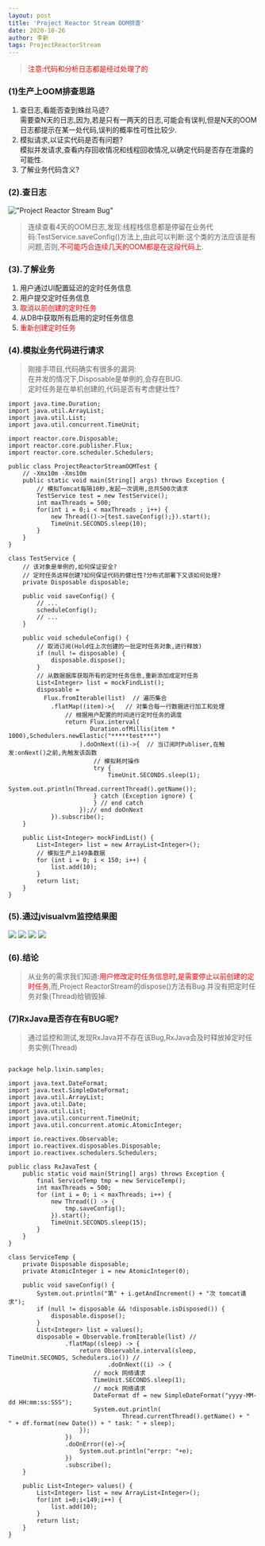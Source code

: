 ```yaml
---
layout: post
title: 'Project Reactor Stream OOM排查'
date: 2020-10-26
author: 李新
tags: ProjectReactorStream
---
```


> <font color='red'>注意:代码和分析日志都是经过处理了的</font>

### (1)生产上OOM排查思路
1. 查日志,看能否查到蛛丝马迹?  
    需要查N天的日志,因为,若是只有一两天的日志,可能会有误判,但是N天的OOM日志都提示在某一处代码,误判的概率性可性比较少.
2. 模拟请求,以证实代码是否有问题?  
    模拟并发请求,查看内存回收情况和线程回收情况,以确定代码是否存在泄露的可能性.
3. 了解业务代码含义?  

### (2).查日志
!["Project Reactor Stream Bug"](/assets/project-reactor-stream/imgs/Project-ReactorStream-Bug.png)
> 连续查看4天的OOM日志,发现:线程栈信息都是停留在业务代码:TestService.saveConfig()方法上,由此可以判断:这个类的方法应该是有问题,否则,<font color='red'>不可能巧合连续几天的OOM都是在这段代码上</font>.

### (3).了解业务
1. 用户通过UI配置延迟的定时任务信息
2. 用户提交定时任务信息
3. <font color='red'>取消以前创建的定时任务</font>
4. 从DB中获取所有启用的定时任务信息
5. <font color='red'>重新创建定时任务</font>

### (4).模拟业务代码进行请求
> 刚接手项目,代码确实有很多的漏洞:  
> 在并发的情况下,Disposable是单例的,会存在BUG.  
> 定时任务是在单机创建的,代码是否有考虑健壮性?  

```
import java.time.Duration;
import java.util.ArrayList;
import java.util.List;
import java.util.concurrent.TimeUnit;

import reactor.core.Disposable;
import reactor.core.publisher.Flux;
import reactor.core.scheduler.Schedulers;

public class ProjectReactorStreamOOMTest {
	// -Xmx10m -Xms10m
	public static void main(String[] args) throws Exception {
		// 模拟Tomcat每隔10秒,发起一次调用,总共500次请求
		TestService test = new TestService();
		int maxThreads = 500;
		for(int i = 0;i < maxThreads ; i++) {
			new Thread(()->{test.saveConfig();}).start();
			TimeUnit.SECONDS.sleep(10);
		}
	}
}

class TestService {
    // 该对象是单例的,如何保证安全?
    // 定时任务这样创建?如何保证代码的健壮性?分布式部署下又该如何处理?
	private Disposable disposable;

	public void saveConfig() {
		// ...
		scheduleConfig();
		// ...
	}

	public void scheduleConfig() {
		// 取消订阅(Hold住上次创建的一批定时任务对象,进行释放)
		if (null != disposable) { 
			disposable.dispose();
		}
		// 从数据据库获取所有的定时任务信息,重新添加成定时任务
		List<Integer> list = mockFindList();
		disposable = 
		  Flux.fromIterable(list)  // 遍历集合
			.flatMap((item)->{   // 对集合每一行数据进行加工和处理
				// 根据用户配置的时间进行定时任务的调度
				return Flux.interval(
				       Duration.ofMillis(item * 1000),Schedulers.newElastic("*****test***")  
				    ).doOnNext((i)->{  // 当订阅时Publiser,在触发:onNext()之前,先触发该函数
				    	// 模拟耗时操作
				    	try {
				    		TimeUnit.SECONDS.sleep(1);
				    		System.out.println(Thread.currentThread().getName());
						} catch (Exception ignore) {
						} // end catch
				    });// end doOnNext
			}).subscribe();
	}

	public List<Integer> mockFindList() {
		List<Integer> list = new ArrayList<Integer>();
		// 模拟生产上149条数据
		for (int i = 0; i < 150; i++) {
			list.add(10);
		}
		return list;
	}
}

```

### (5).通过jvisualvm监控结果图
![](/assets/project-reactor-stream/imgs/Project-ReactorStream-Bug1.png)
![](/assets/project-reactor-stream/imgs/Project-ReactorStream-Bug2.png)
![](/assets/project-reactor-stream/imgs/Project-ReactorStream-Bug3.png)
![](/assets/project-reactor-stream/imgs/Project-ReactorStream-Bug4.png)


### (6).结论
> 从业务的需求我们知道:<font color='red'>用户修改定时任务信息时,是需要停止以前创建的定时任务</font>,而,Project ReactorStream的dispose()方法有Bug.并没有把定时任务对象(Thread)给销毁掉.

### (7)RxJava是否存在有BUG呢?
> 通过监控和测试,发现RxJava并不存在该Bug,RxJava会及时释放掉定时任务实例(Thread)  

```

package help.lixin.samples;

import java.text.DateFormat;
import java.text.SimpleDateFormat;
import java.util.ArrayList;
import java.util.Date;
import java.util.List;
import java.util.concurrent.TimeUnit;
import java.util.concurrent.atomic.AtomicInteger;

import io.reactivex.Observable;
import io.reactivex.disposables.Disposable;
import io.reactivex.schedulers.Schedulers;

public class RxJavaTest {
	public static void main(String[] args) throws Exception {
		final ServiceTemp tmp = new ServiceTemp();
		int maxThreads = 500;
		for (int i = 0; i < maxThreads; i++) {
			new Thread(() -> {
				tmp.saveConfig();
			}).start();
			TimeUnit.SECONDS.sleep(15);
		}
	}
}

class ServiceTemp {
	private Disposable disposable;
	private AtomicInteger i = new AtomicInteger(0);

	public void saveConfig() {
		System.out.println("第" + i.getAndIncrement() + "次 tomcat请求");
		if (null != disposable && !disposable.isDisposed()) {
			disposable.dispose();
		}
		List<Integer> list = values();
		disposable = Observable.fromIterable(list) //
				.flatMap((sleep) -> {
					return Observable.interval(sleep, TimeUnit.SECONDS, Schedulers.io()) //
							.doOnNext((i) -> {
						// mock 网络请求
						TimeUnit.SECONDS.sleep(1);
						// mock 网络请求
						DateFormat df = new SimpleDateFormat("yyyy-MM-dd HH:mm:ss:SSS");
						System.out.println(
								Thread.currentThread().getName() + "  " + df.format(new Date()) + " task: " + sleep);
					});
				})
				.doOnError((e)->{
					System.out.println("errpr: "+e);
				})
				.subscribe();
	}

	public List<Integer> values() {
		List<Integer> list = new ArrayList<Integer>();
		for(int i=0;i<149;i++) {
			list.add(10);
		}
		return list;
	}
}

```
